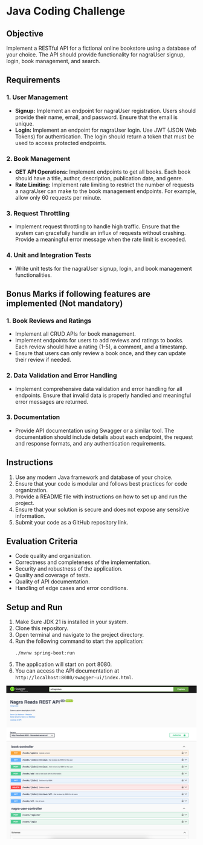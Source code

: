 # Java Coding Challenge

## Objective

Implement a RESTful API for a fictional online bookstore using a database of your choice. The API should provide
functionality for nagraUser signup, login, book management, and search.

## Requirements

### 1. User Management

- **Signup:** Implement an endpoint for nagraUser registration. Users should provide their name, email, and password.
  Ensure that the email is unique.
- **Login:** Implement an endpoint for nagraUser login. Use JWT (JSON Web Tokens) for authentication. The login should
  return a token that must be used to access protected endpoints.

### 2. Book Management

- **GET API Operations:** Implement endpoints to get all books. Each book should have a title, author, description,
  publication date, and genre.
- **Rate Limiting:** Implement rate limiting to restrict the number of requests a nagraUser can make to the book
  management endpoints. For example, allow only 60 requests per minute.

### 3. Request Throttling

- Implement request throttling to handle high traffic. Ensure that the system can gracefully handle an influx of
  requests without crashing. Provide a meaningful error message when the rate limit is exceeded.

### 4. Unit and Integration Tests

- Write unit tests for the nagraUser signup, login, and book management functionalities.

## Bonus Marks if following features are implemented (Not mandatory)

### 1. Book Reviews and Ratings

- Implement all CRUD APIs for book management.
- Implement endpoints for users to add reviews and ratings to books. Each review should have a rating (1-5), a comment,
  and a timestamp.
- Ensure that users can only review a book once, and they can update their review if needed.

### 2. Data Validation and Error Handling

- Implement comprehensive data validation and error handling for all endpoints. Ensure that invalid data is properly
  handled and meaningful error messages are returned.

### 3. Documentation

- Provide API documentation using Swagger or a similar tool. The documentation should include details about each
  endpoint, the request and response formats, and any authentication requirements.

## Instructions

1. Use any modern Java framework and database of your choice.
2. Ensure that your code is modular and follows best practices for code organization.
3. Provide a README file with instructions on how to set up and run the project.
4. Ensure that your solution is secure and does not expose any sensitive information.
5. Submit your code as a GitHub repository link.

## Evaluation Criteria

- Code quality and organization.
- Correctness and completeness of the implementation.
- Security and robustness of the application.
- Quality and coverage of tests.
- Quality of API documentation.
- Handling of edge cases and error conditions.

## Setup and Run

1. Make Sure JDK 21 is installed in your system.
2. Clone this repository.
3. Open terminal and navigate to the project directory.
4. Run the following command to start the application:
   ```
   ./mvnw spring-boot:run
   ```
5. The application will start on port 8080.
6. You can access the API documentation at `http://localhost:8080/swagger-ui/index.html`.

![Alt text](./img.png "Swagger UI")